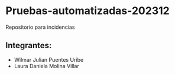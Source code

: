 # Pruebas-automatizadas-202312

Repositorio para incidencias 

## Integrantes:

- Wilmar Julian Puentes Uribe
- Laura Daniela Molina Villar
